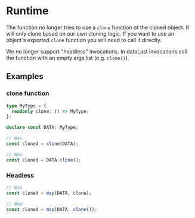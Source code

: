 # Runtime

The function no longer tries to use a `clone` function of the cloned object. It
will only clone based on our own cloning logic. If you want to use an
object's exported `clone` function you will need to call it directly.

We no longer support "headless" invocations. In dataLast invocations call the
function with an empty args list (e.g. `clone()`).

## Examples

### clone function

```ts
type MyType = {
  readonly clone: () => MyType;
};

declare const DATA: MyType;

// Was
const cloned = clone(DATA);

// Now
const cloned = DATA.clone();
```

### Headless

```ts
// Was
const cloned = map(DATA, clone);

// Now
const cloned = map(DATA, clone());
```
